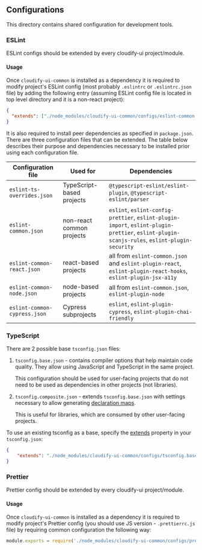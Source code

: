 ## Configurations

This directory contains shared configuration for development tools.


### ESLint

ESLint configs should be extended by every cloudify-ui project/module.

#### Usage

Once `cloudify-ui-common` is installed as a dependency it is required to modify project's ESLint config (most probably `.eslintrc` or `.eslintrc.json` file) by adding the following entry (assuming ESLint config file is located in top level directory and it is a non-react project):
```json
{
  "extends": ["./node_modules/cloudify-ui-common/configs/eslint-common.json"]
}
```
It is also required to install peer dependencies as specified in `package.json`.
There are three configuration files that can be extended.
The table below describes their purpose and dependencies necessary to be installed prior using each configuration file.  

| Configuration file           | Used for                  | Dependencies |
|---                           |---                        |---|
| `eslint-ts-overrides.json`   | TypeScript-based projects | `@typescript-eslint/eslint-plugin`, `@typescript-eslint/parser` |
| `eslint-common.json`         | non-react common projects | `eslint`, `eslint-config-prettier`, `eslint-plugin-import`, `eslint-plugin-prettier`, `eslint-plugin-scanjs-rules`, `eslint-plugin-security` |
| `eslint-common-react.json`   | react-based projects      | all from `eslint-common.json` and `eslint-plugin-react`, `eslint-plugin-react-hooks`, `eslint-plugin-jsx-a11y` |
| `eslint-common-node.json`    | node-based projects       | all from `eslint-common.json`, `eslint-plugin-node` |
| `eslint-common-cypress.json` | Cypress subprojects       | `eslint`, `eslint-plugin-cypress`, `eslint-plugin-chai-friendly` |


### TypeScript

There are 2 possible base `tsconfig.json` files:

1. `tsconfig.base.json` - contains compiler options that help maintain code quality. They allow
   using JavaScript and TypeScript in the same project.

   This configuration should be used for user-facing projects that do not need to be used as
   dependencies in other projects (not libraries).

2. `tsconfig.composite.json` - extends `tsconfig.base.json` with settings necessary to allow
   generating [declaration maps](https://www.typescriptlang.org/tsconfig#declarationMap).

   This is useful for libraries, which are consumed by other user-facing projects.

To use an existing tsconfig as a base, specify the [extends](https://www.typescriptlang.org/tsconfig#extends) property in your `tsconfig.json`:

```json
{
    "extends": "./node_modules/cloudify-ui-common/configs/tsconfig.base.json"
}
```

### Prettier

Prettier config should be extended by every cloudify-ui project/module.

#### Usage

Once `cloudify-ui-common` is installed as a dependency it is required to modify project's Prettier config (you should use JS version - `.prettierrc.js` file) by requiring common configuration the following way:
```js
module.exports = require('./node_modules/cloudify-ui-common/configs/prettier-common.json');
```
